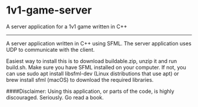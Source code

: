 # 1v1-game-server

A server application for a 1v1 game written in C++

---

A server application written in C++ using SFML. The server application uses UDP to communicate with the client. 

Easiest way to install this is to download buildable.zip, unzip it and run build.sh.
Make sure you have SFML installed on your computer.
If not, you can use 
  sudo apt install libsfml-dev (Linux distributions that use apt) 
  or
  brew install sfml (macOS)
  to download the required libraries.

####Disclaimer:
Using this application, or parts of the code, is highly discouraged. Seriously. Go read a book.
